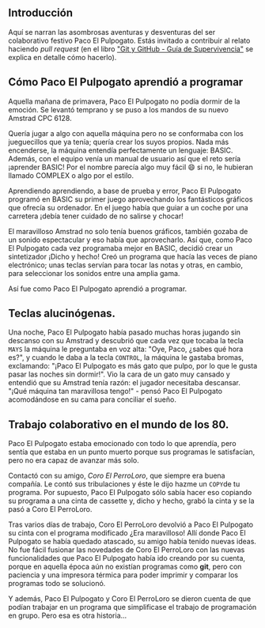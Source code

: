 ## Introducción

Aquí se narran las asombrosas aventuras y desventuras del ser colaborativo festivo Paco El Pulpogato. Estás invitado a contribuir al relato haciendo *pull request* (en el libro ["Git y GitHub - Guía de Supervivencia"](https://leanpub.com/gitygithub) se explica en detalle cómo hacerlo).

## Cómo Paco El Pulpogato aprendió a programar

Aquella mañana de primavera, Paco El Pulpogato no podía dormir de la emoción. Se levantó temprano y se puso a los mandos de su nuevo Amstrad CPC 6128.

Quería jugar a algo con aquella máquina pero no se conformaba con los jueguecillos que ya tenía; quería crear los suyos propios. Nada más encenderse, la máquina entendía perfectamente un lenguaje: BASIC. Además, con el equipo venía un manual de usuario así que el reto sería ¡aprender BASIC! Por el nombre parecía algo muy fácil :smile: si no, le hubieran llamado COMPLEX o algo por el estilo.

Aprendiendo aprendiendo, a base de prueba y error, Paco El Pulpogato programó en BASIC su primer juego aprovechando los fantásticos gráficos que ofrecía su ordenador. En el juego había que guiar a un coche por una carretera ¡debía tener cuidado de no salirse y chocar!

El maravilloso Amstrad no solo tenía buenos gráficos, también gozaba de un sonido espectacular y eso había que aprovecharlo. Así que, como Paco El Pulpogato cada vez programaba mejor en BASIC, decidió crear un sintetizador ¡Dicho y hecho! Creó un programa que hacía las veces de piano electrónico; unas teclas servían para tocar las notas y otras, en cambio, para seleccionar los sonidos entre una amplia gama.

Así fue como Paco El Pulpogato aprendió a programar.

## Teclas alucinógenas.

Una noche, Paco El Pulpogato había pasado muchas horas jugando sin descanso con su Amstrad y descubrió que cada vez que tocaba la tecla `MAYS` la máquina le preguntaba en voz alta: "Oye, Paco, ¿sabes qué hora es?", y cuando le daba a la tecla `CONTROL`, la máquina le gastaba bromas, exclamando: "¡Paco El Pulpogato es más gato que pulpo, por lo que le gusta pasar las noches sin dormir!". Vio la cara de un gato muy cansado y entendió que su Amstrad tenía razón: el jugador necesitaba descansar. "¡Qué máquina tan maravillosa tengo!" - pensó Paco El Pulpogato acomodándose en su cama para conciliar el sueño.

## Trabajo colaborativo en el mundo de los 80.

Paco El Pulpogato estaba emocionado con todo lo que aprendía, pero sentía que estaba en un punto muerto porque sus programas le satisfacían, pero no era capaz de avanzar más solo.

Contactó con su amigo, *Coro El PerroLoro*, que siempre era buena compañía. Le contó sus tribulaciones y éste le dijo hazme un `COPY`de tu programa. Por supuesto, Paco El Pulpogato sólo sabía hacer eso copiando su programa a una cinta de cassette y, dicho y hecho, grabó la cinta y se la pasó a Coro El PerroLoro.

Tras varios días de trabajo, Coro El PerroLoro devolvió a Paco El Pulpogato su cinta con el programa modificado ¿Era maravilloso! Allí donde Paco El Pulpogato se había quedado atascado, su amigo había tenido nuevas ideas. No fue fácil fusionar las novedades de Coro El PerroLoro con las nuevas funcionalidades que Paco El Pulpogato había ido creando por su cuenta, porque en aquella época aún no existían programas como **git**, pero con paciencia y una impresora térmica para poder imprimir y comparar los programas todo se solucionó.

Y además, Paco El Pulpogato y Coro El PerroLoro se dieron cuenta de que podían trabajar en un programa que simplificase el trabajo de programación en grupo. Pero esa es otra historia...
